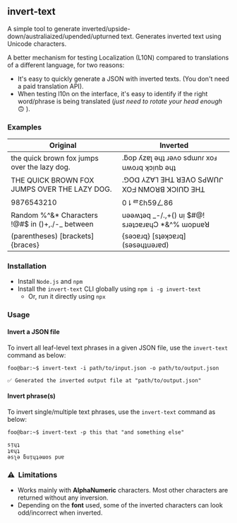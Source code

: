 ## invert-text

A simple tool to generate inverted/upside-down/australiaized/upended/upturned text.
Generates inverted text using Unicode characters.

A better mechanism for testing Localization (L10N) compared to translations of a different language, for two reasons:
  * It's easy to quickly generate a JSON with inverted texts. (You don't need a paid translation API).
  * When testing l10n on the interface, it's easy to identify if the right word/phrase is being translated (_just need to rotate your head enough_ 🙃 ).

### Examples
| Original | Inverted |
|----------|----------|
|the quick brown fox jumps over the lazy dog.|.ƃop ʎzɐʅ ǝɥʇ ɹǝʌo sdɯnɾ xoⅎ uʍoɹq ʞɔᴉnb ǝɥʇ|
|THE QUICK BROWN FOX JUMPS OVER THE LAZY DOG.|.⅁Oᗡ ⅄Z∀⅂ ƎHꓕ ꓤƎɅO SԀWՈᒋ XOᖵ NMOꓤꓭ ꓘϽIՈꝹ ƎHꓕ|
|9876543210|0⇂ᄅƐh59ㄥ86|
|Random %^&* Characters !@#$ in ()+,./-_ between|uǝǝʍʇǝq _-/.,+() uᴉ $#@! sɹǝʇɔɐɹɐɥϽ *&^% ɯopuɐꓤ|
|(parentheses) [brackets] {braces}|{sǝɔɐɹq} [sʇǝʞɔɐɹq] (sǝsǝɥʇuǝɹɐd)|


### Installation
  * Install `Node.js` and `npm`
  * Install the `invert-text` CLI globally using `npm i -g invert-text`
    + Or, run it directly using `npx`


### Usage
#### Invert a JSON file
To invert all leaf-level text phrases in a given JSON file, use the `invert-text` command as below:
```console
foo@bar:~$ invert-text -i path/to/input.json -o path/to/output.json

✅ Generated the inverted output file at "path/to/output.json"
```

#### Invert phrase(s)
To invert single/multiple text phrases, use the `invert-text` command as below:
```console
foo@bar:~$ invert-text -p this that "and something else"

sᴉɥʇ
ʇɐɥʇ
ǝsʅǝ ƃuᴉɥʇǝɯos puɐ
```


### ⚠️&nbsp; Limitations
  * Works mainly with __AlphaNumeric__ characters. Most other characters are returned without any inversion.
  * Depending on the __font__ used, some of the inverted characters can look odd/incorrect when inverted.
